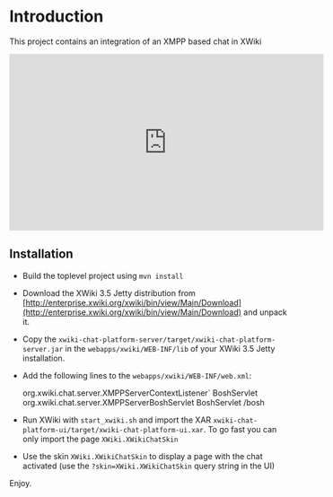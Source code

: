 Introduction
============

This project contains an integration of an XMPP based chat in XWiki

<iframe width="560" height="315" src="http://www.youtube.com/embed/0Gwtpu3iVwo" frameborder="0" allowfullscreen></iframe>

Installation
------------

* Build the toplevel project using `mvn install`

* Download the XWiki 3.5 Jetty distribution from [http://enterprise.xwiki.org/xwiki/bin/view/Main/Download](http://enterprise.xwiki.org/xwiki/bin/view/Main/Download) and unpack it.

* Copy the `xwiki-chat-platform-server/target/xwiki-chat-platform-server.jar` in the `webapps/xwiki/WEB-INF/lib` of your XWiki 3.5 Jetty installation.

* Add the following lines to the `webapps/xwiki/WEB-INF/web.xml`:

	<listener>
		<listener-class>org.xwiki.chat.server.XMPPServerContextListener</listener-class>`
	</listener>
	<servlet>
		<servlet-name>BoshServlet</servlet-name>
		<servlet-class>org.xwiki.chat.server.XMPPServerBoshServlet</servlet-class>
	</servlet>
	<servlet-mapping>
		<servlet-name>BoshServlet</servlet-name>
		<url-pattern>/bosh</url-pattern>
	</servlet-mapping>

* Run XWiki with `start_xwiki.sh` and import the XAR `xwiki-chat-platform-ui/target/xwiki-chat-platform-ui.xar`. To go fast you can only import the page `XWiki.XWikiChatSkin`

* Use the skin `XWiki.XWikiChatSkin` to display a page with the chat activated (use the `?skin=XWiki.XWikiChatSkin` query string in the UI)

Enjoy.


